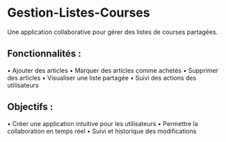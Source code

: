 # Gestion-Listes-Courses
Une application collaborative pour gérer des listes de courses partagées.

## Fonctionnalités :
•⁠  ⁠Ajouter des articles
•⁠  ⁠Marquer des articles comme achetés
•⁠  ⁠Supprimer des articles
•⁠  ⁠Visualiser une liste partagée
•⁠  ⁠Suivi des actions des utilisateurs

## Objectifs :
•⁠  ⁠Créer une application intuitive pour les utilisateurs
•⁠  ⁠Permettre la collaboration en temps réel
•⁠  ⁠Suivi et historique des modifications